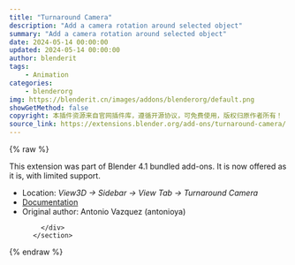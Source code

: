 ```yaml
---
title: "Turnaround Camera"
description: "Add a camera rotation around selected object"
summary: "Add a camera rotation around selected object"
date: 2024-05-14 00:00:00
updated: 2024-05-14 00:00:00
author: blenderit
tags: 
    - Animation
categories:
    - blenderorg
img: https://blenderit.cn/images/addons/blenderorg/default.png
showGetMethod: false
copyright: 本插件资源来自官网插件库，遵循开源协议，可免费使用，版权归原作者所有！
source_link: https://extensions.blender.org/add-ons/turnaround-camera/
---
```


{% raw %}
<section id="about" class="mt-3">
            <div class="box style-rich-text">
              <p>This extension was part of Blender 4.1 bundled add-ons.
It is now offered as it is, with limited support.</p>
<ul>
<li>Location: <em>View3D → Sidebar → View Tab → Turnaround Camera</em></li>
<li><a rel="nofollow noopener noreferrer external" target="_blank" href="https://docs.blender.org/manual/en/4.1//addons/animation/turnaround_camera.html">Documentation</a></li>
<li>Original author: Antonio Vazquez (antonioya)</li>
</ul>

            </div>
          </section>
<div style="display: none">blenderorg</div>
{% endraw %}